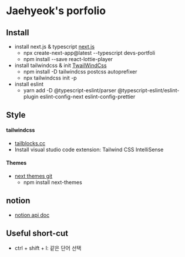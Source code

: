 # Jaehyeok's porfolio

## Install

- install next.js & typescript [next.js](https://nextjs.org/docs/basic-features/typescript)
  - npx create-next-app@latest --typescript devs-portfoli
  - npm install --save react-lottie-player
- install tailwindcss & init [TwailWindCss](https://tailwindcss.com/docs/guides/nextjs)
  - npm install -D tailwindcss postcss autoprefixer
  - npx tailwindcss init -p
- install eslint
  - yarn add -D @typescript-eslint/parser @typescript-eslint/eslint-plugin eslint-config-next eslint-config-prettier

## Style

#### tailwindcss

- [tailblocks.cc](https://tailblocks.cc/)
- Install visual studio code extension: Tailwind CSS IntelliSense

#### Themes

- [next themes git](https://github.com/pacocoursey/next-themes)
  - npm install next-themes

## notion

- [notion api doc](https://developers.notion.com/)

## Useful short-cut

- ctrl + shift + l: 같은 단어 선택
